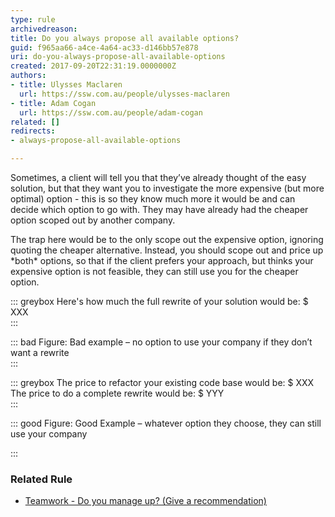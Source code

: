 ```yaml
---
type: rule
archivedreason: 
title: Do you always propose all available options?
guid: f965aa66-a4ce-4a64-ac33-d146bb57e878
uri: do-you-always-propose-all-available-options
created: 2017-09-20T22:31:19.0000000Z
authors:
- title: Ulysses Maclaren
  url: https://ssw.com.au/people/ulysses-maclaren
- title: Adam Cogan
  url: https://ssw.com.au/people/adam-cogan
related: []
redirects:
- always-propose-all-available-options

---
```


Sometimes, a client will tell you that they’ve already thought of the easy solution, but that they want you to investigate the more expensive (but more optimal) option - this is so they know much more it would be and can decide which option to go with. They may have already had the cheaper option scoped out by another company.

<!--endintro-->

The trap here would be to the only scope out the expensive option, ignoring quoting the cheaper alternative. Instead, you should scope out and price up \*both\* options, so that if the client prefers your approach, but thinks your expensive option is not feasible, they can still use you for the cheaper option.


::: greybox
Here's how much the full rewrite of your solution would be: $ XXX  
:::


::: bad
Figure: Bad example – no option to use your company if they don’t want a rewrite  
:::


::: greybox
The price to refactor your existing code base would be: $ XXX
The price to do a complete rewrite would be: $ YYY  
:::


::: good
Figure: Good Example – whatever option they choose, they can still use your company

:::

### Related Rule


* [Teamwork - Do you manage up? (Give a recommendation)](/do-you-manage-up)
